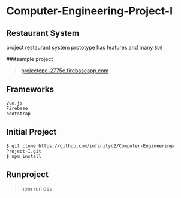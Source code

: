 # Computer-Engineering-Project-I
## Restaurant System
project restaurant system prototype has features and many `BUG`

###sample project
> <a href="projectcpe-2775c.firebaseapp.com">projectcpe-2775c.firebaseapp.com</a>

## Frameworks
```
Vue.js
Firebase
bootstrap
```

## Initial Project
```
$ git clone https://github.com/infinityc2/Computer-Engineering-Project-I.git
$ npm install
```

## Runproject
> npm run dev
